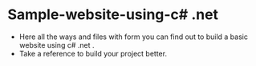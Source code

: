 # Sample-website-using-c# .net
 
 - Here all the ways and files with form you can find out to build a basic website using c# .net .
 - Take a reference to build your project better.
